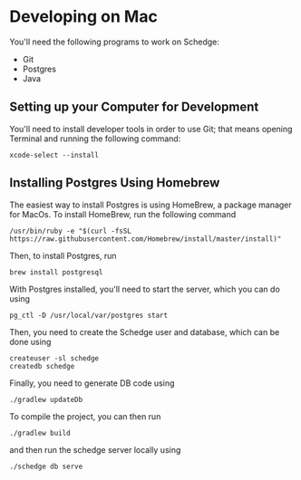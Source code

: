 # Developing on Mac
You'll need the following programs to work on Schedge:

- Git
- Postgres
- Java

## Setting up your Computer for Development
You'll need to install developer tools in order to use Git; that means opening
Terminal and running the following command:

```
xcode-select --install
```

## Installing Postgres Using Homebrew
The easiest way to install Postgres is using HomeBrew, a package manager 
for MacOs. To install HomeBrew, run the following command

```
/usr/bin/ruby -e "$(curl -fsSL https://raw.githubusercontent.com/Homebrew/install/master/install)"
```

Then, to install Postgres, run

```
brew install postgresql
```

With Postgres installed, you'll need to start the server, which you can do using

```
pg_ctl -D /usr/local/var/postgres start
```

Then, you need to create the Schedge user and database, which can be done using

```
createuser -sl schedge
createdb schedge
```

Finally, you need to generate DB code using

```
./gradlew updateDb
```

To compile the project, you can then run

```
./gradlew build
```

and then run the schedge server locally using

```
./schedge db serve
```

